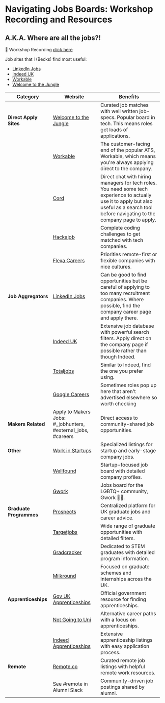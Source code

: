 # Navigating Jobs Boards: Workshop Recording and Resources
## A.K.A. Where are all the jobs?!

:vhs: Workshop Recording [click here](https://youtu.be/g-dcDmt_bOM)

Job sites that I (Becks) find most useful:
- [LinkedIn Jobs](https://www.linkedin.com/jobs/)
- [Indeed UK](https://uk.indeed.com/)
- [Workable](https://jobs.workable.com/)
- [Welcome to the Jungle](https://www.welcometothejungle.com/en) 



| Category              | Website                                                       | Benefits |
|-----------------------|---------------------------------------------------------------|----------|
| **Direct Apply Sites**| [Welcome to the Jungle](https://www.welcometothejungle.com/en)                                    | Curated job matches with well written job-specs. Popular board in tech. This means roles get loads of applications. |
|                       | [Workable](https://jobs.workable.com/)                        | The customer-facing end of the popular ATS, Workable, which means you're always applying direct to the company. |
|                       | [Cord](https://cord.co/)                                    | Direct chat with hiring managers for tech roles. You need some tech experience to actually use it to apply but also useful as a search tool before navigating to the company page to apply.|
|                       | [Hackajob](https://hackajob.com/talent)                       | Complete coding challenges to get matched with tech companies. |
|                       | [Flexa Careers](https://flexa.careers/)                       | Priorities remote-first or flexible companies with nice cultures. |
| **Job Aggregators**   | [LinkedIn Jobs](https://www.linkedin.com/jobs/)               | Can be good to find opportunities but be careful of applying to too many recruitment companies. Where possible, find the company career page and apply there.|
|                       | [Indeed UK](https://uk.indeed.com/)                           | Extensive job database with powerful search filters. Apply direct on the company page if possible rather than though Indeed. |
|                       | [Totaljobs](https://www.totaljobs.com/)                       | Similar to Indeed, find the one you prefer using. |
|                       | [Google Careers](https://www.google.com/about/careers/applications/jobs/results) | Sometimes roles pop up here that aren't advertised elsewhere so worth checking|
| **Makers Related**    | Apply to Makers Jobs: #_jobhunters, #external_jobs, #careers  | Direct access to community-shared job opportunities. |
| **Other**             | [Work in Startups](https://workinstartups.com/)               | Specialized listings for startup and early-stage company jobs. |
|                       | [Wellfound](https://wellfound.com/)                           | Startup-focused job board with detailed company profiles. |
|                       | [Gwork](https://www.mygwork.com/en/jobs)                      | Jobs board for the LGBTQ+ community, Gwork :rainbow_flag:.|
| **Graduate Programmes**| [Prospects](https://www.prospects.ac.uk/graduate-jobs)       | Centralized platform for UK graduate jobs and career advice. |
|                       | [Targetjobs](https://targetjobs.co.uk/)                       | Wide range of graduate opportunities with detailed filters. |
|                       | [Gradcracker](https://www.gradcracker.com/)                   | Dedicated to STEM graduates with detailed program information. |
|                       | [Milkround](https://www.milkround.com/)                       | Focused on graduate schemes and internships across the UK. |
| **Apprenticeships**   | [Gov UK Apprenticeships](https://www.gov.uk/apply-apprenticeship) | Official government resource for finding apprenticeships. |
|                       | [Not Going to Uni](https://notgoingtouni.co.uk/)              | Alternative career paths with a focus on apprenticeships. |
|                       | [Indeed Apprenticeships](https://www.indeed.co.uk/Apprenticeships-jobs) | Extensive apprenticeship listings with easy application process. |
| **Remote**            | [Remote.co](https://remote.co/)                                | Curated remote job listings with helpful remote work resources. |
|                       | See #remote in Alumni Slack                                    | Community-driven job postings shared by alumni. |
